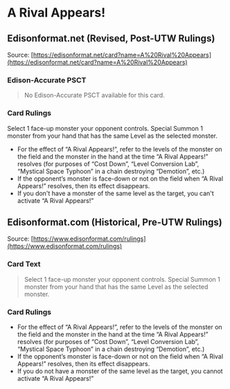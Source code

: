 # A Rival Appears!

## Edisonformat.net (Revised, Post-UTW Rulings)

Source: [https://edisonformat.net/card?name=A%20Rival%20Appears](https://edisonformat.net/card?name=A%20Rival%20Appears)

### Edison-Accurate PSCT

> No Edison-Accurate PSCT available for this card.

### Card Rulings

Select 1 face-up monster your opponent controls. Special Summon 1 monster from your hand that has the same Level as the selected monster.
*   For the effect of “A Rival Appears!”, refer to the levels of the monster on the field and the monster in the hand at the time “A Rival Appears!” resolves (for purposes of “Cost Down”, “Level Conversion Lab”, “Mystical Space Typhoon” in a chain destroying “Demotion”, etc.)
*   If the opponent’s monster is face-down or not on the field when “A Rival Appears!” resolves, then its effect disappears.
*   If you don't have a monster of the same level as the target, you can't activate “A Rival Appears!”


## Edisonformat.com (Historical, Pre-UTW Rulings)

Source: [https://www.edisonformat.com/rulings](https://www.edisonformat.com/rulings)

### Card Text

> Select 1 face-up monster your opponent controls. Special Summon 1 monster from your hand that has the same Level as the selected monster.

### Card Rulings

*   For the effect of “A Rival Appears!”, refer to the levels of the monster on the field and the monster in the hand at the time “A Rival Appears!” resolves (for purposes of “Cost Down”, “Level Conversion Lab”, “Mystical Space Typhoon” in a chain destroying “Demotion”, etc.)
*   If the opponent’s monster is face-down or not on the field when “A Rival Appears!” resolves, then its effect disappears.
*   If you do not have a monster of the same level as the target, you cannot activate “A Rival Appears!”


